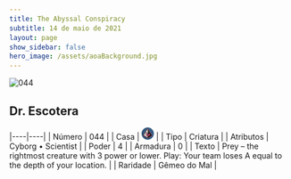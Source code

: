 ```yaml
---
title: The Abyssal Conspiracy
subtitle: 14 de maio de 2021
layout: page
show_sidebar: false
hero_image: /assets/aoaBackground.jpg
---
```


![044](https://cards-keyforge.s3.eu-north-1.amazonaws.com/media/pt/tac/044.png)

## Dr. Escotera

|----|----|
| Número | 044 |
| Casa | ![Conspiracy](https://raw.githubusercontent.com/cardsofkeyforge/cardsofkeyforge.github.io/master/tac/conspiracy.png "Conspiração") |
| Tipo | Criatura |
| Atributos | Cyborg • Scientist |
| Poder | 4 |
| Armadura | 0 |
| Texto | Prey – the rightmost creature with 3 power or lower. Play: Your team loses A equal to the depth of your location. |
| Raridade | Gêmeo do Mal |

